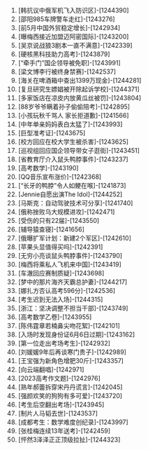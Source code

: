 
1. [韩抗议中俄军机飞入防识区]-[1244390]
1. [邵阳985车牌警车走红]-[1243276]
1. [前5月中国外贸稳定增长]-[1242934]
1. [曝梅西接近加盟迈阿密国际]-[1243200]
1. [吴京说战狼3剧本一直不满意]-[1242339]
1. [硬核黑科技助力高考]-[1243879]
1. [“牵手门”国企领导被免职]-[1243991]
1. [梁文博李行被终身禁赛]-[1242537]
1. [海关在啤酒箱中查出1399万现金]-[1244281]
1. [复旦研究生嫖娼被开除起诉学校]-[1244371]
1. [多家饭店在凉皮内放黄瓜丝被罚]-[1243804]
1. [88岁爷爷瞒着孙子偷偷陪考]-[1242895]
1. [小孩玩秋千骂人 家长拒道歉]-[1241566]
1. [中年单亲妈妈表白太猛了]-[1243993]
1. [巨型准考证]-[1243675]
1. [校方回应在校大学生被杀害]-[1243625]
1. [巡视组回应国企领导带女子逛街]-[1243451]
1. [省教育厅介入鼠头鸭脖事件]-[1243237]
1. [高考数学]-[1243190]
1. [QQ音乐宣布涨价]-[1242368]
1. [“长牙的鸭脖”令人如鲠在喉]-[1241873]
1. [Jennie自愿出演The Idol]-[1244252]
1. [马斯克：自动驾驶技术可分享]-[1241740]
1. [俄称挫败乌大规模进攻]-[1242471]
1. [受伤的只有22届]-[1243550]
1. [辅导猿查寝]-[1241656]
1. [俄曝扩军计划：新建2个军区]-[1242610]
1. [苹果头显值得买吗]-[1242391]
1. [无穷小亮谈鼠头鸭脖事件]-[1243790]
1. [梅西将乘私人飞机来中国]-[1243419]
1. [车澈回应赛制质疑]-[1243698]
1. [梦中的那片海齐天霸总护妻]-[1244217]
1. [娜扎方否认高考596分]-[1242536]
1. [考生迟到无法入场]-[1244315]
1. [浙江：坚决调整不担当干部]-[1243749]
1. [高考数学乙卷]-[1243955]
1. [陈伟霆章若楠鼻尖吻花絮]-[1242101]
1. [入场时发现身份证6月6日过期]-[1243162]
1. [第一位走出考场考生]-[1242932]
1. [刘媛媛9年后再谈寒门贵子]-[1242989]
1. [王宝强为新角色增肥30斤]-[1243357]
1. [向云端翻唱]-[1242971]
1. [2023高考作文题]-[1242976]
1. [熟年郝蕾拆穿宋丹丹谎言]-[1242045]
1. [强颜欢笑的狗狗有多可爱]-[1243720]
1. [考生后空翻出考场]-[1243945]
1. [制片人马韬去世]-[1243537]
1. [成都考生：数学难度创纪录]-[1243997]
1. [张桂梅连续13年送考]-[1242459]
1. [怦然3泽泽正正顶级拉扯]-[1244323]